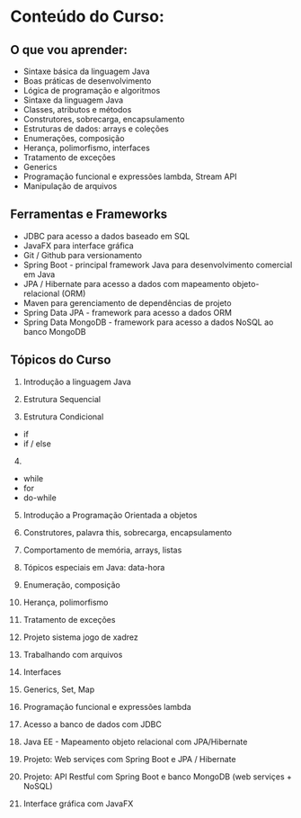 # Conteúdo do Curso:

## O que vou aprender:

* Sintaxe básica da linguagem Java
* Boas práticas de desenvolvimento
* Lógica de programação e algoritmos
* Sintaxe da linguagem Java
* Classes, atributos e métodos
* Construtores, sobrecarga, encapsulamento
* Estruturas de dados: arrays e coleções
* Enumerações, composição
* Herança, polimorfismo, interfaces
* Tratamento de exceções
* Generics
* Programação funcional e expressões lambda, Stream API
* Manipulação de arquivos

## Ferramentas e Frameworks

* JDBC para acesso a dados baseado em SQL
* JavaFX para interface gráfica
* Git / Github para versionamento
* Spring Boot - principal framework Java para desenvolvimento comercial em Java
* JPA / Hibernate para acesso a dados com mapeamento objeto-relacional (ORM)
* Maven para gerenciamento de dependências de projeto
* Spring Data JPA - framework para acesso a dados ORM
* Spring Data MongoDB - framework para acesso a dados NoSQL ao banco MongoDB

## Tópicos do Curso
1. Introdução a linguagem Java
2. Estrutura Sequencial

3. Estrutura Condicional
* if
* if / else

4. 
* while
* for
* do-while

5. Introdução a Programação Orientada a objetos

6. Construtores, palavra this, sobrecarga, encapsulamento

7. Comportamento de memória, arrays, listas

8. Tópicos especiais em Java: data-hora

9. Enumeração, composição

10. Herança, polimorfismo

11. Tratamento de exceções

12. Projeto sistema jogo de xadrez

13. Trabalhando com arquivos

14. Interfaces

15. Generics, Set, Map

16. Programação funcional e expressões lambda

17. Acesso a banco de dados com JDBC

18. Java EE - Mapeamento objeto relacional com JPA/Hibernate

19. Projeto: Web serviçes com Spring Boot e JPA / Hibernate

20. Projeto: API Restful com Spring Boot e banco MongoDB (web serviçes + NoSQL)

21. Interface gráfica com JavaFX



